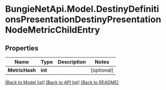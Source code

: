 
# BungieNetApi.Model.DestinyDefinitionsPresentationDestinyPresentationNodeMetricChildEntry

## Properties

Name | Type | Description | Notes
------------ | ------------- | ------------- | -------------
**MetricHash** | **int** |  | [optional] 

[[Back to Model list]](../README.md#documentation-for-models)
[[Back to API list]](../README.md#documentation-for-api-endpoints)
[[Back to README]](../README.md)

